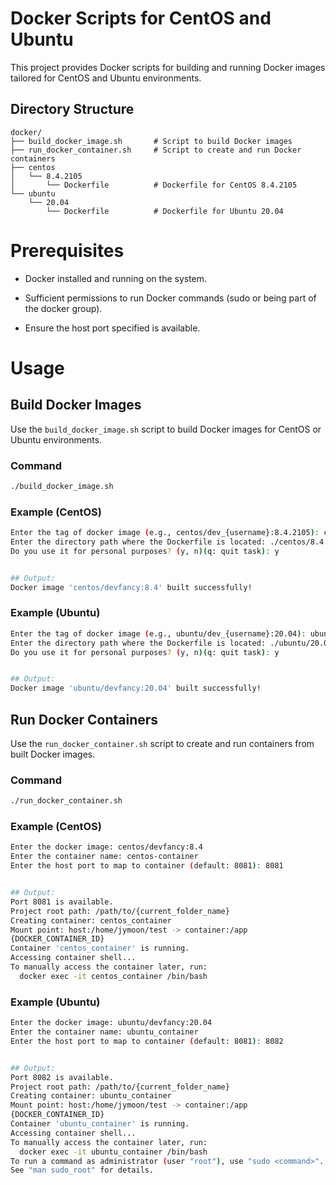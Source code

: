 # Docker Scripts for CentOS and Ubuntu

This project provides Docker scripts for building and running Docker images tailored for CentOS and Ubuntu environments.

## Directory Structure

```plaintext
docker/
├── build_docker_image.sh       # Script to build Docker images
├── run_docker_container.sh     # Script to create and run Docker containers
├── centos
│   └── 8.4.2105
│       └── Dockerfile          # Dockerfile for CentOS 8.4.2105
└── ubuntu
    └── 20.04
        └── Dockerfile          # Dockerfile for Ubuntu 20.04
```

# Prerequisites

* Docker installed and running on the system.

* Sufficient permissions to run Docker commands (sudo or being part of the docker group).

* Ensure the host port specified is available.


# Usage

## Build Docker Images

Use the `build_docker_image.sh` script to build Docker images for CentOS or Ubuntu environments.

### Command

```bash
./build_docker_image.sh
```

### Example (CentOS)

```bash
Enter the tag of docker image (e.g., centos/dev_{username}:8.4.2105): centos/devfancy:8.4
Enter the directory path where the Dockerfile is located: ./centos/8.4.2105/
Do you use it for personal purposes? (y, n)(q: quit task): y


## Output:
Docker image 'centos/devfancy:8.4' built successfully!
```

### Example (Ubuntu)

```bash
Enter the tag of docker image (e.g., ubuntu/dev_{username}:20.04): ubuntu/devfancy:20.04
Enter the directory path where the Dockerfile is located: ./ubuntu/20.04/
Do you use it for personal purposes? (y, n)(q: quit task): y


## Output:
Docker image 'ubuntu/devfancy:20.04' built successfully!
```

## Run Docker Containers

Use the `run_docker_container.sh` script to create and run containers from built Docker images.

### Command

```bash
./run_docker_container.sh
```

### Example (CentOS)

```bash
Enter the docker image: centos/devfancy:8.4
Enter the container name: centos-container
Enter the host port to map to container (default: 8081): 8081


## Output:
Port 8081 is available.
Project root path: /path/to/{current_folder_name}
Creating container: centos_container
Mount point: host:/home/jymoon/test -> container:/app
{DOCKER_CONTAINER_ID}
Container 'centos_container' is running.
Accessing container shell...
To manually access the container later, run:
  docker exec -it centos_container /bin/bash
```

### Example (Ubuntu)

```bash
Enter the docker image: ubuntu/devfancy:20.04
Enter the container name: ubuntu_container
Enter the host port to map to container (default: 8081): 8082


## Output:
Port 8082 is available.
Project root path: /path/to/{current_folder_name}
Creating container: ubuntu_container
Mount point: host:/home/jymoon/test -> container:/app
{DOCKER_CONTAINER_ID}
Container 'ubuntu_container' is running.
Accessing container shell...
To manually access the container later, run:
  docker exec -it ubuntu_container /bin/bash
To run a command as administrator (user "root"), use "sudo <command>".
See "man sudo_root" for details.
```